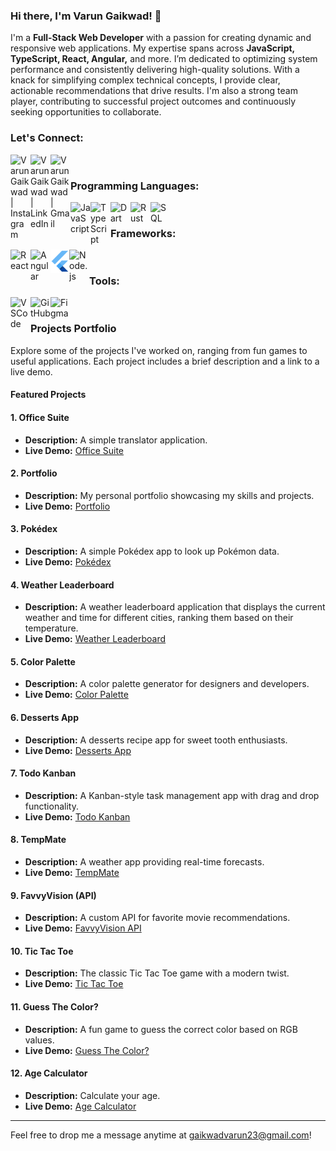### Hi there, I'm Varun Gaikwad! 👋

I'm a **Full-Stack Web Developer** with a passion for creating dynamic and responsive web applications. My expertise spans across **JavaScript, TypeScript, React, Angular,** and more. I’m dedicated to optimizing system performance and consistently delivering high-quality solutions. With a knack for simplifying complex technical concepts, I provide clear, actionable recommendations that drive results. I'm also a strong team player, contributing to successful project outcomes and continuously seeking opportunities to collaborate.

### Let's Connect:

[<img align="left" alt="VarunGaikwad | Instagram" width="32" src="https://cdn2.iconfinder.com/data/icons/social-icons-33/128/Instagram-256.png" />][instagram]
[<img align="left" alt="VarunGaikwad | LinkedIn" width="32" src="https://cdn2.iconfinder.com/data/icons/social-media-2285/512/1_Linkedin_unofficial_colored_svg-256.png" />][linkedin] 
[<img align="left" alt="VarunGaikwad | Gmail" width="32" src="https://cdn2.iconfinder.com/data/icons/social-icons-color/512/gmail-256.png" />][gmail]

<br>

### Programming Languages:

<img align="left" alt="JavaScript" width="32" src="https://cdn2.iconfinder.com/data/icons/designer-skills/128/code-programming-javascript-software-develop-command-language-256.png" />
<img align="left" alt="TypeScript" width="32" src="https://cdn1.iconfinder.com/data/icons/brands-5/512/fi-brands-typescript-256.png" />
<img align="left" alt="Dart" width="32" src="https://imgs.search.brave.com/bH5dUCrCHJCR7C6GhiaDwOCithZHWZz3_YI5JT4jQpI/rs:fit:860:0:0/g:ce/aHR0cHM6Ly9hc3Nl/dHMuc3RpY2twbmcu/Y29tL2ltYWdlcy81/ODQ3ZjI4OWNlZjEw/MTRjMGI1ZTQ4NmIu/cG5n" />
<img align="left" alt="Rust" width="32" src="https://cdn3.iconfinder.com/data/icons/font-awesome-brands/512/rust-512.png" />
<img align="left" alt="SQL" width="32" src="https://cdn3.iconfinder.com/data/icons/file-formats-41/32/file-format-66-512.png" />

<br>

### Frameworks:

<img align="left" alt="React" width="32" src="https://upload.wikimedia.org/wikipedia/commons/a/a7/React-icon.svg" />
<img align="left" alt="Angular" width="32" src="https://imgs.search.brave.com/Y546hFjlsaj7n2MHRYo-lwl9x8Tp00O97TQJOkhtxO4/rs:fit:860:0:0/g:ce/aHR0cHM6Ly9hc3Nl/dHMuc3RpY2twbmcu/Y29tL2ltYWdlcy81/ODQ3ZWEyMmNlZjEw/MTRjMGI1ZTQ4MzMu/cG5n" />
<img align="left" alt="Flutter" width="30" src="https://raw.githubusercontent.com/dnfield/flutter_svg/7d374d7107561cbd906d7c0ca26fef02cc01e7c8/example/assets/flutter_logo.svg?sanitize=true" />
<img align="left" alt="Node.js" width="32" src="https://cdn0.iconfinder.com/data/icons/long-shadow-web-icons/512/nodejs-256.png" />

<br>

### Tools:

<img align="left" alt="VSCode" width="32" src="https://img.icons8.com/color/48/000000/visual-studio-code-2019.png" />
<img align="left" alt="GitHub" width="32" src="https://img.icons8.com/material-rounded/96/000000/github.png" />
<img align="left" alt="Figma" width="32" src="https://img.icons8.com/color/48/000000/figma--v1.png" />

<br>

### Projects Portfolio

Explore some of the projects I've worked on, ranging from fun games to useful applications. Each project includes a brief description and a link to a live demo.

#### Featured Projects

#### 1. **Office Suite**
   - **Description:** A simple translator application.
   - **Live Demo:** [Office Suite](https://office-suit.vercel.app)

#### 2. **Portfolio**
   - **Description:** My personal portfolio showcasing my skills and projects.
   - **Live Demo:** [Portfolio](https://portfolio-drab-nine-70.vercel.app/)

#### 3. **Pokédex**
   - **Description:** A simple Pokédex app to look up Pokémon data.
   - **Live Demo:** [Pokédex](https://pokedex-three-bay-40.vercel.app)

#### 4. **Weather Leaderboard**
   - **Description:** A weather leaderboard application that displays the current weather and time for different cities, ranking them based on their temperature.
   - **Live Demo:** [Weather Leaderboard](https://weather-leaderboard.onrender.com/)

#### 5. **Color Palette**
   - **Description:** A color palette generator for designers and developers.
   - **Live Demo:** [Color Palette](https://varungaikwad.github.io/color-generator/)

#### 6. **Desserts App**
   - **Description:** A desserts recipe app for sweet tooth enthusiasts.
   - **Live Demo:** [Desserts App](https://varungaikwad.github.io/desserts-app/)

#### 7. **Todo Kanban**
   - **Description:** A Kanban-style task management app with drag and drop functionality.
   - **Live Demo:** [Todo Kanban](https://varungaikwad.github.io/drag-and-drop-todo/)

#### 8. **TempMate**
   - **Description:** A weather app providing real-time forecasts.
   - **Live Demo:** [TempMate](https://varungaikwad.github.io/temp-mate/)

#### 9. **FavvyVision (API)**
   - **Description:** A custom API for favorite movie recommendations.
   - **Live Demo:** [FavvyVision API](https://favvyvision.onrender.com)

#### 10. **Tic Tac Toe**
   - **Description:** The classic Tic Tac Toe game with a modern twist.
   - **Live Demo:** [Tic Tac Toe](https://varungaikwad.github.io/tic_tac_toe/)

#### 11. **Guess The Color?**
   - **Description:** A fun game to guess the correct color based on RGB values.
   - **Live Demo:** [Guess The Color?](https://varungaikwad.github.io/guess_the_color/)

#### 12. **Age Calculator**
   - **Description:** Calculate your age.
   - **Live Demo:** [Age Calculator](https://varungaikwad.github.io/age_calculator/)

---

Feel free to drop me a message anytime at [gaikwadvarun23@gmail.com](mailto:gaikwadvarun23@gmail.com)!

[gmail]: mailto:gaikwadvarun23@gmail.com
[instagram]: https://instagram.com/preapexis
[linkedin]: https://www.linkedin.com/in/varun-gaikwad
[portfolio]: https://varungaikwad.github.io/portfolio/
